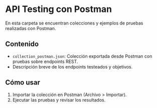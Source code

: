 # API Testing con Postman

En esta carpeta se encuentran colecciones y ejemplos de pruebas realizadas con Postman.

## Contenido

- `collection_postman.json`: Colección exportada desde Postman con pruebas sobre endpoints REST.
- Descripción breve de los endpoints testeados y objetivos.

## Cómo usar

1. Importar la colección en Postman (Archivo > Importar).  
2. Ejecutar las pruebas y revisar los resultados.

